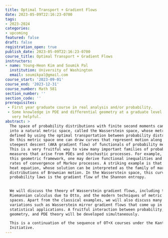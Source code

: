 ```yaml
---
title: Optimal Transport + Gradient Flows
date: 2023-05-09T22:16:23-0700
tags:
- 2023-2024
categories:
- upcoming
featured: false
draft: false
registration_open: true
publish_date: 2023-05-09T22:16:23-0700
course_title: Optimal Transport + Gradient Flows
instructors:
- name: Young-Heon Kim and Soumik Pal
  institution: University of Washington
  email: soumikpal@gmail.com
course_start: '2023-09-01'
course_end: '2023-12-31'
course_number: Math 581
section_number: ''
section_code: ''
prerequisites:
 - First year graduate course in real analysis and/or probability.
 - Some knowledge in PDE and differential geometry at a graduate level will be
   very helpful.
abstract: >
  The space of probability distributions with finite second moments can be made
  into a natural metric space, called the Wasserstein space, whose metric is
  defined by using the optimal transportation between probability distributions.
  On this metric space one can draw curves that represent motion along the
  steepest descent (AKA gradient flow) of functionals of probability measures.
  This is a very fruitful way to view many important families of probability
  measures that arise from PDEs and stochastic processes. For example, using
  this geometric framework, one may derive functional inequalities and infer
  rates of convergence of Markov processes. A striking example is that of the
  heat equation, whose solution can be interpreted as the family of marginal
  distributions of Brownian motion. In the Wasserstein space, this curve of
  probability laws is the gradient flow of the Shannon entropy.

  
  We will discuss the theory of Wasserstein gradient flows, including the formal
  Riemannian calculus due to Otto, and the modern techniques of metric measures
  spaces. Apart from the classical examples, we will also discuss many modern
  variations such as Wasserstein mirror gradient flows that come up in
  statistical applications. A fruitful interaction between probability,
  geometry, and PDE theory will be developed simultaneously.

  This is a continuation of the sequence of OT+X courses under the Kantorovich
  Initiative.
---
```

